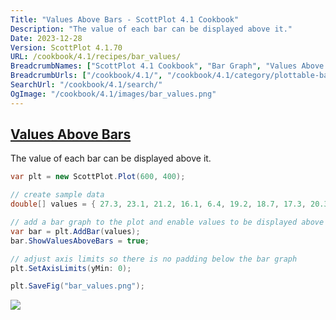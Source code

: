 ```yaml
---
Title: "Values Above Bars - ScottPlot 4.1 Cookbook"
Description: "The value of each bar can be displayed above it."
Date: 2023-12-28
Version: ScottPlot 4.1.70
URL: /cookbook/4.1/recipes/bar_values/
BreadcrumbNames: ["ScottPlot 4.1 Cookbook", "Bar Graph", "Values Above Bars"]
BreadcrumbUrls: ["/cookbook/4.1/", "/cookbook/4.1/category/plottable-bar-graph", "/cookbook/4.1/recipes/bar_values/"]
SearchUrl: "/cookbook/4.1/search/"
OgImage: "/cookbook/4.1/images/bar_values.png"
---
```


<h2><a id='values-above-bars' href='/cookbook/4.1/recipes/bar_values/'>Values Above Bars</a></h2>

The value of each bar can be displayed above it.

```cs
var plt = new ScottPlot.Plot(600, 400);

// create sample data
double[] values = { 27.3, 23.1, 21.2, 16.1, 6.4, 19.2, 18.7, 17.3, 20.3, 13.1 };

// add a bar graph to the plot and enable values to be displayed above each bar
var bar = plt.AddBar(values);
bar.ShowValuesAboveBars = true;

// adjust axis limits so there is no padding below the bar graph
plt.SetAxisLimits(yMin: 0);

plt.SaveFig("bar_values.png");
```

<img src='../../images/bar_values.png' class='d-block mx-auto my-5' />


